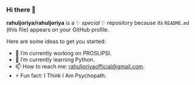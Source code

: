 ### Hi there 👋


**rahuljoriya/rahuljoriya** is a ✨ _special_ ✨ repository because its `README.md` (this file) appears on your GitHub profile.

Here are some ideas to get you started:

- 🔭 I’m currently working on PROSLIPSI.
- 🌱 I’m currently learning Python.
- 📫 How to reach me: rahuljoriyaofficial@gmail.com.
- ⚡ Fun fact: I Think I Am Psychopath.

